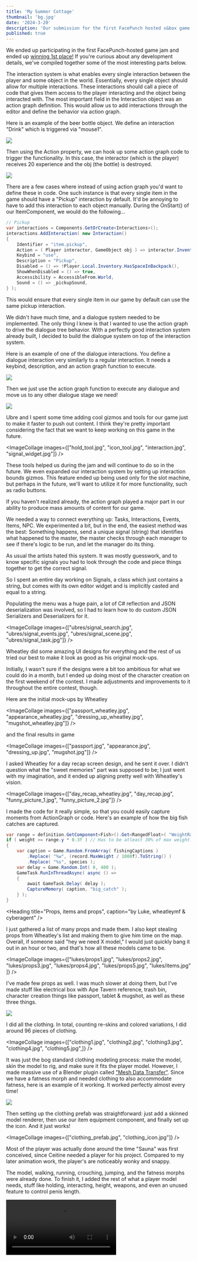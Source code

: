 ```yaml
---
title: 'My Summer Cottage'
thumbnail: 'bg.jpg'
date: '2024-3-20'
description: 'Our submission for the first FacePunch hosted s&box game jam'
published: true
---
```


We ended up participating in the first FacePunch-hosted game jam and ended up [winning 1st place!](https://asset.party/c/gamejam1/results) If you're curious about any development details, we've compiled together some of the most interesting parts below.

<Heading title="Interaction System" caption="by matek and ceitine" />

The interaction system is what enables every single interaction between the player and some object in the world. Essentially, every single object should allow for multiple interactions. These interactions should call a piece of code that gives them access to the player interacting and the object being interacted with. The most important field in the Interaction object was an action graph definition. This would allow us to add interactions through the editor and define the behavior via action graph.

Here is an example of the beer bottle object. We define an interaction "Drink" which is triggered via "mouse1".

<Img src="beer_interaction.jpg" />

Then using the Action property, we can hook up some action graph code to trigger the functionality. In this case, the interactor (which is the player) receives 20 experience and the obj (the bottle) is destroyed.

<Img src="beer_actiongraph.jpg" />

There are a few cases where instead of using action graph you'd want to define these in code. One such instance is that every single item in the game should have a "Pickup" interaction by default. It'd be annoying to have to add this interaction to each object manually. During the OnStart() of our ItemComponent, we would do the following...

```csharp
// Pickup
var interactions = Components.GetOrCreate<Interactions>();
interactions.AddInteraction( new Interaction()
{
	Identifier = "item.pickup",
	Action = ( Player interactor, GameObject obj ) => interactor.Inventory.GiveItem( this ),
	Keybind = "use",
	Description = "Pickup",
	Disabled = () => !Player.Local.Inventory.HasSpaceInBackpack(),
	ShowWhenDisabled = () => true,
	Accessibility = AccessibleFrom.World,
	Sound = () => _pickupSound,
} );
```

This would ensure that every single item in our game by default can use the same pickup interaction.

<Heading title="Dialogue System" caption="by matek" />

We didn't have much time, and a dialogue system needed to be implemented. The only thing I knew is that I wanted to use the action graph to drive the dialogue tree behavior. With a perfectly good interaction system already built, I decided to build the dialogue system on top of the interaction system.

Here is an example of one of the dialogue interactions. You define a dialogue interaction very similarly to a regular interaction. It needs a keybind, description, and an action graph function to execute.

<Img src="dialogue_interaction.jpg" />

Then we just use the action graph function to execute any dialogue and move us to any other dialogue stage we need!

<Img src="dialogue_actiongraph.jpg" />

<Heading title="Tools & Gizmos" caption="by ceitine and ubre" />

Ubre and I spent some time adding cool gizmos and tools for our game just to make it faster to push out content. I think they're pretty important considering the fact that we want to keep working on this game in the future.

<ImageCollage images={["hold_tool.jpg", "icon_tool.jpg", "interaction.jpg", "signal_widget.jpg"]} />

These tools helped us during the jam and will continue to do so in the future. We even expanded our interaction system by setting up interaction bounds gizmos. This feature ended up being used only for the slot machine, but perhaps in the future, we'll want to utilize it for more functionality, such as radio buttons.

If you haven't realized already, the action graph played a major part in our ability to produce mass amounts of content for our game.

<Heading h="h4" title="Signal Widget" caption="by ubre" />

We needed a way to connect everything up: Tasks, Interactions, Events, Items, NPC. We experimented a bit, but in the end, the easiest method was the best: Something happens, send a unique signal (string) that identifies what happened to the master, the master checks through each manager to see if there's logic to be run, and let the manager do its thing.

As usual the artists hated this system. It was mostly guesswork, and to know specific signals you had to look through the code and piece things together to get the correct signal.

So I spent an entire day working on Signals, a class which just contains a string, but comes with its own editor widget and is implicitly casted and equal to a string.

Populating the menu was a huge pain, a lot of C# reflection and JSON deserialization was involved, so I had to learn how to do custom JSON Serializers and Deserializers for it.

<ImageCollage images={["ubres/signal_search.jpg", "ubres/signal_events.jpg", "ubres/signal_scene.jpg", "ubres/signal_task.jpg"]} />

<Heading title="UI" caption="by wheatleymf, gio, matek and ceitine" />

Wheatley did some amazing UI designs for everything and the rest of us tried our best to make it look as good as his original mock-ups.

<Heading h="h4" title="Character Creation" caption="by ceitine and wheatleymf" />

Initially, I wasn't sure if the designs were a bit too ambitious for what we could do in a month, but I ended up doing most of the character creation on the first weekend of the contest. I made adjustments and improvements to it throughout the entire contest, though.

Here are the initial mock-ups by Wheatley

<ImageCollage images={["passport_wheatley.jpg", "appearance_wheatley.jpg", "dressing_up_wheatley.jpg", "mugshot_wheatley.jpg"]} />

and the final results in game

<ImageCollage images={["passport.jpg", "appearance.jpg", "dressing_up.jpg", "mugshot.jpg"]} />

<Heading h="h4" title="Day Recap" caption="by ceitine and wheatleymf" />

I asked Wheatley for a day recap screen design, and he sent it over. I didn't question what the "sweet memories" part was supposed to be; I just went with my imagination, and it ended up aligning pretty well with Wheatley's vision.

<ImageCollage images={["day_recap_wheatley.jpg", "day_recap.jpg", "funny_picture_1.jpg", "funny_picture_2.jpg"]} />

I made the code for it really simple, so that you could easily capture moments from ActionGraph or code. Here's an example of how the big fish catches are captured.

```csharp
var range = definition.GetComponent<Fish>().Get<RangedFloat>( "WeightRange" );
if ( weight >= range.y * 0.3f ) // Has to be atleast 30% of max weight.
{
	var caption = Game.Random.FromArray( fishingCaptions )
		.Replace( "%w", (record.MaxWeight / 1000f).ToString() )
		.Replace( "%s", species );
	var delay = Game.Random.Int( 0, 400 );
	GameTask.RunInThreadAsync( async () =>
	{
		await GameTask.Delay( delay );
		CaptureMemory( caption, "big_catch" );
	} );
}
```

<Heading title="Props, items and props", caption="by Luke, wheatleymf & cyberagent" />

<Heading h="h4" title="Lukes" />

I just gathered a list of many props and made them. I also kept stealing props from Wheatley's list and making them to give him time on the map. Overall, if someone said "hey we need X model," I would just quickly bang it out in an hour or two, and that's how all these models came to be.

<ImageCollage images={["lukes/props1.jpg", "lukes/props2.jpg", "lukes/props3.jpg", "lukes/props4.jpg", "lukes/props5.jpg", "lukes/items.jpg" ]} />

<Heading h="h4" title="Wheatley's" />

I've made few props as well. I was much slower at doing them, but I've made stuff like electrical box with Ape Tavern reference, trash bin, character creation things like passport, tablet & mugshot, as well as these three things.

<Img src="whmf/props.png" />

<Heading title="Clothing" caption="by Luke" />

I did all the clothing. In total, counting re-skins and colored variations, I did around 96 pieces of clothing.

<ImageCollage images={["clothing1.jpg", "clothing2.jpg", "clothing3.jpg", "clothing4.jpg", "clothing5.jpg",]} />

It was just the bog standard clothing modeling process: make the model, skin the model to rig, and make sure it fits the player model. However, I made massive use of a Blender plugin called ["Mesh Data Transfer"](https://mmemoli.gumroad.com/l/tOKEh). Since we have a fatness morph and needed clothing to also accommodate fatness, here is an example of it working. It worked perfectly almost every time!

<Img src="morph_transfer.gif" />

Then setting up the clothing prefab was straightforward: just add a skinned model renderer, then use our item equipment component, and finally set up the icon. And it just works!

<ImageCollage images={["clothing_prefab.jpg", "clothing_icon.jpg"]} />

<Heading title="Player" caption="by Grodbert" />

Most of the player was actually done around the time "Sauna" was first conceived, since Ceitine needed a player for his project. Compared to my later animation work, the player's are noticeably wonky and snappy.

The model, walking, running, crouching, jumping, and the fatness morphs were already done. To finish it, I added the rest of what a player model needs, stuff like holding, interacting, height, weapons, and even an unused feature to control penis length.

<Video src="grods/player.mp4" />

<Heading title="Animals" caption="by Grodbert" />

The forest needed some life, and I needed some work, so Ceitine gave me a list of typical Finnish animals: Elk, Foxes, and Hares. Unfortunately, nobody told me that in Finland they call Moose "Elks." Luckily, my plan was to have a versatile base and retexture to add more variety: Reindeers, Moose, and actual Elks, even though they aren't found in Finland. But nobody will care!

Hares were useful "early game" animals that could be killed with the BB gun, and Foxes hunt hares and steal your fish. I'm happy I got to practice a lot with sculpting, rigging, and animating; I was really lacking in those departments.

<ImageCollage images={["grods/elkanims.gif", "grods/hareanims.gif", "grods/foxanims.gif"]} />

<Heading title="Environment Art" caption="by wheatleymf" />

I ended up making environment art for this game, as well as UI design. That includes a bunch of materials, some hard surface props, some nature props like rocks, cliffs, and trees, the whole UI, and some shader work like terrain and cliff shaders.

<Heading h="h3" title="Terrain" />

Terrain used in "My Summer Cottage" is a custom implementation that is done mostly in Hammer. When we started working on this game, Matt's terrain system wasn't released yet, so it made sense to rely on ourselves. There were many experiments with it -- chunking, procedural grass with distance and frustum culling, and some other fancy things, but after all, the final terrain is just one big mesh. It's lazy, it's stupid, but it was a thing that worked best and didn't require too much time to implement into the game.

<Img src="whmf/terrain.png" />

Terrain is done in **World Creator 2**. Once it's done, I'd just export the .obj file and splat map image, then finalize it in Blender. The resolution of this mesh was low enough to effortlessly add it into Hammer, and when I needed to adjust the terrain for buildings and cliffs, I could easily convert the model into editable Hammer mesh with no issues. I really, really like this feature.

I've added a few little details into the shader as well so it wouldn't look too bad, such as color variance and shoreline wetness so it'd look "wet" at the water level.

<Video src="whmf/sbox-dev_dXuyFSVnmc.mp4" />
<Video src="whmf/sbox-dev_eTEqv5U0nB.mp4" />

As for textures and other stuff, it was done with a quickly crafted shader. Nothing fancy about it -- you just import splat data in RGBA format and then set up each splat color, normal, and roughness maps. To avoid stretching on slopes, terrain uses triplanar mapping. For slightly better shading and details, I've added pre-baked normal and AO maps from a higher resolution version of this terrain mesh.

<Heading h="h3" title="Materials" />

All materials are done in Substance Designer, and as some of you might already know, all of them were initially made in 2K resolution. Why? Well, it's just easier to add details and generate more accurate AO maps when your heightmap is in high resolution. Let me show you some of my favorite ones.

<Img src="whmf/materials.jpg" />

Once a new material is complete, I'd go to Photoshop and process each texture. I'd combine albedo and AO maps, downscale to 256x256, then apply indexed colors. Sometimes I did that with normal and roughness maps too. To reduce inaccurate and "blurry" normals, I often had to disable normal map compression in material settings. That's probably not a good idea, but I hope it wasn't too bad considering that the total size of My Summer Cottage is ~300MB.

Most materials (in their original resolution) will be later uploaded to asset.party. I can't promise an exact date though, as I'm still dealing with fever dreams about Hammer and trying to solve issues I've encountered this month.

<Heading h="h3" title="Nature — Foliage" />
<ImageCollage images={["whmf/trees2.jpg", "whmf/trees1.jpg"]} />

Hunting is an important part of the game, so the forest had to look at least somewhat acceptable. So I made 7 tree variants: three types of oak trees and four spruce trees. Oak trees were mainly used in areas like the town and cottages, while spruce trees were in the "wild" area. I also wanted to do grass, but unfortunately, I couldn't come up with a nice solution for it before we ran out of time. I'll try figuring this out later.

<Heading h="h3" title="Nature — Cliffs and Rocks" />
<Img src="whmf/rocks.jpg" />

Something I knew should be added are cliffs and rocks. Rocks are made with Blender and stack of Displace modifiers with voronoi & other noise generators. But there's also a cliff shader and it's a little bit more complex.

<Video src="whmf/sbox-dev_fFTPvJPZNi.mp4" />

I wrote a cliff shader that would improve control over their visuals. Basically, first I do a high-poly cliff mesh in blender, bake it into game-ready lowpoly variant, make LODs. Then, since I do everything in Marmoset Toolbag, I'm also creating there 3 mesh data maps - peaks (curvature), cavity map and direction map. That's it, nothing else for this cliff required! Actual textures and other stuff on this mesh are applied with a shader. This is how material editor looks like.

<ImageCollage images={["whmf/cliffshader.png", "whmf/cliffshader2.png"]} />

Cliff shader will be uploaded to asset.party later, too. There are a few things I'd like to improve before that, and provide better documentation how to use it and how can you generate mesh data maps.

<Heading h="h3" title="Town" />
<Img src="whmf/town.png" />

Town was done in a super short amount of time so forgive me for making it look pretty bland and empty. I've started with adding buildings that are important for the gameplay -- gas station, shop, bar, and fishing shop. Once shape was complete, I have finished texturing on the next day and then moved onto filling the entire town with decorative buildings and apartments.

<ImageCollage images={["whmf/town3.png", "whmf/town2.png", "whmf/town1.png"]} />

Nearly everything is filled with props made by Luke, he really saved my ass here and helped to make town feel more like a... town. Some stuff like trash bags, road signs and mail boxes are made by Cyber. Working with such limited timeframes takes many hours and it can feel pressuring, so I couldn't resist adding some dumb easter eggs.

<Img src="whmf/things.png" />

I don't think anybody asked me to make the town as large as I did, because initially the plan was just a market, gas station and few points of interest, not an actual town. But I believed that we can do better stuff than just few shitshacks. I had like 4-5 hours of sleep last week and it did fuck up my health a little though. I'm getting old...

<Heading h="h3" title="Police Station" />
This game technically begins with police discovering you butt naked in forest, with no documents with you. That's the entire reason why you have to give your character a name, appearance and choose some starter clothes. Let me show you something that wasn't used in final game though — a corridor. You'd start in one of these cells and then follow the police officer.

<ImageCollage images={["whmf/police1.png", "whmf/police2.png"]} />

This was the first map thing I've made for this game, and it was quite helpful to decide which materials I need to add into the game. This is where Luke and I made first batch of props that I'd later use everywhere on the map.

<Img src="whmf/police3.png" />

<Heading title="Particles" caption="by Luke" />
Initially, we utilized legacy particles, but encountered issues with particle positions resetting to the world origin and occasional extreme random sporadic lag when setting control points.

So instead I taught myself the new particle system and attempted to work around its limitations. While I'm not entirely satisfied with the results and felt restricted, it serves its purpose.

Additionally, I created custom sprites for our particles, including both animated and static variations.

Here are the finaly particles, along with some unused particles.
<ImageCollage images={["particles/blood.gif", "particles/coins.gif", "particles/dirrect_steam.gif", "particles/floor_steam.gif", "particles/dust.gif", "particles/piss.gif", "particles/piss_indication.gif", "particles/splash.gif", "particles/stinky.gif", "particles/twinkle.gif" ]} />

<Heading title="Models" caption="by CyberAgent" />

I am somewhat of a noob modeler. I love modeling, but I never got into texturing. I would just simply make models and never texture them, terrified of the idea of ruining what I had created with poor textures. I wanted to get over that fear for this game jam, so I had the help of Luke, Wheatley, and Grodbert teach me the ways of their texturing and how simple and fun it could be. I want to continue to do more modeling for future stuff, so I will continue to model for future updates in My Summer Cottage.

<ImageCollage images={["cyberairhorn.png", "cyberammo.png", "cyberaxe.png", "cybercollage.png", "cybercrate.png", "cyberflash.png", "cybermeat.png" ]} />

The best way I learned to make decent PSX-style models that could be near the same level as Wheatley's was to use Photoshop to texture. I'd resize the image to 128 x 128, or 256 x 256 if it was a big item, then change the Photoshop mode to indexed color. This would create a really good effect, as you can see on most of my models they came out to be very stylized to what we were doing.

In the future, I want to try what Wheatley does, by making high-quality models, then compressing them down. I think it gives it a really high-quality look even though it's PSX style. It's something new and fresh.

<Heading title="NPCs" caption="by ubre" />
NPCs were a huge headache, as with every game jam I spend an absurd amount of time on NPCs.

First off there's the question of pathfinding, our NPCs don't use pathfinding because Navmesh doesn't generate on such a big and conchplex map, we could've gotten away with it if there were no trees.
What I implemented instead is an obstacle avoidance behaviour which surprisingly works well in our setting: It won't solve mazes, but it will enter buildings and avoid anything that's in the way.

Unfortunately it's expensive, I can't just snap the NPC on the navmesh which already took collisions and terrain into account.
I have to actually check what's around the NPC and use a very expensive MoveHelper to make it navigate the world, which is why you lag inside of the city despit the aggressive culling, we can't really have more than 5 active NPCs without the FPS being impacted. In the future I'll rework it not to use MoveHelpers which are usually reserved for player controllers.

For the actual brain of the NPC, ActionGraph was the choice from the beginning, but I initially bit off more than I could chew by attempting to implement a full-on behaviour tree inside of it.

When that and all other options didn't work out, I wrote down everything NPCs needed to do and realized it wasn't much, so I just had the following actions to attach ActionGraphs to: `OnIdle`, `OnEnemyDetected`, `OnEnemyAttacked`, `OnEnemyEscaped`, `OnSpawn`, `OnDeath`. Everything else was either a node or property.

<ImageCollage images={["ubres/peeper_follow.jpg", "ubres/peeper_escape.jpg"]} />
The logic for the creepy peeper following you and the logic for attacking you

<Heading title="Events" caption="by ubre" />
To correctly simulate the average finnish day we had to include events, ranging from mildly annoying to batshit insane. Of course it was mostly set up with ActionGraph, all it needed was a bunch of custom nodes and components.

<Img src="ubres/event_setup.jpg", caption="The Driver Jacket event" />

Every event is already placed in the scene disabled, at the start of each day it's enabled. To make working in the scene less shit when there's a lot of events, every component and child in an event is disabled until you select it through the handler placed in the world.

If the start-state of the event is different from the end-state (For example something that moves or spawns npcs) then the initial state will be serialized, and when the event restarts it will be deserialized and reinstantiated after deleting the old one.

<Img src="ubres/event_aliens.jpg", caption="ActionGraph for the UFO event" />

<Heading title="Yapping" caption="by Cyberagent" />

I wrote a lot of story tasks, that sorta made it in, but due to time constraints, a lot didn't end up making it in. In a future update, I am going to get with everyone and add all the story tasks.
Here is a glimpse of whats to come.
<Img src="https://i.imgur.com/1MPyjjg.png" />

I want to be a big studio game designer/producer one day, so I tried to do a lot of play-testing and feedback to my team on what I think would make it, and what wouldnt, as well as suggesting mechanics to add to make the game more interesting.

Don't get me wrong. Small Fish is a strong group, and we have many talented people. Way more talented than me, but I got a little nervous towards the last couple weeks that we weren't play testing enough. So I made it my lifes goal to test whenever possible and give feedback on errors and scope creep. I also tried to keep everyones head on straight about what they could and couldnt do. I wanted to make sure we could keep the project within the scope we had set for it.

I don't know if I managed to help out by all the micro managing I did on everyone, but I like to think that it helped greatly and made everyone realize what we could feasibly get done in time.

Other than that I am so proud of the work we did. My group is so talented and I am filled with joy everyday to be apart of it, and how special the group is makes me happier than i've ever been.

Thank you Small Fish.

<Heading title="What comes after?" caption="by ubre" />

We'll be taking a break for a while, and I'll get back to Fish School soon after.

As for My Summer Cottage, we eventually plan on releasing it on Steam, but there's a lot of work left to do.
We have a lot that was scrapped, including systems and a story, some of these are already in the game but not hooked up to anything!

We want to first fix any leftover bugs, work on the performance as much as we can, and then expand some systems so they're not shit.
Initially we planned on having hundreds of events and a month long story, but clearly we never got that far.
We have it all written down too! So what's left now is to implement it all.

See you soon!

`&gt;&lt;&#40;&#40;&#40;&deg;&gt;`
